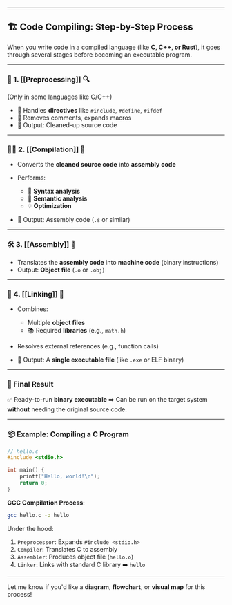 

---

## 🏗️ Code Compiling: Step-by-Step Process

When you write code in a compiled language (like **C, C++, or Rust**), it goes through several stages before becoming an executable program.

---

### 🧾 1. **[[Preprocessing]]** 🔍

(Only in some languages like C/C++)

* 🔧 Handles **directives** like `#include`, `#define`, `#ifdef`
* 🧹 Removes comments, expands macros
* 📄 Output: Cleaned-up source code

---

### 👨‍🏭 2. **[[Compilation]]** 🧠

* Converts the **cleaned source code** into **assembly code**

* Performs:

  * 🧠 **Syntax analysis**
  * 🧮 **Semantic analysis**
  * 💡 **Optimization**

* 📄 Output: Assembly code (`.s` or similar)

---

### 🛠️ 3. **[[Assembly]]** 🧩

* Translates the **assembly code** into **machine code** (binary instructions)
* Output: **Object file** (`.o` or `.obj`)

---

### 🔗 4. **[[Linking]]** 🔗

* Combines:

  * Multiple **object files**
  * 📚 Required **libraries** (e.g., `math.h`)

* Resolves external references (e.g., function calls)

* 🧱 Output: A **single executable file** (like `.exe` or ELF binary)

---

### 🏁 Final Result

✅ Ready-to-run **binary executable**
➡️ Can be run on the target system **without** needing the original source code.

---

### 📦 Example: Compiling a C Program

```c
// hello.c
#include <stdio.h>

int main() {
    printf("Hello, world!\n");
    return 0;
}
```

**GCC Compilation Process**:

```bash
gcc hello.c -o hello
```

Under the hood:

1. `Preprocessor`: Expands `#include <stdio.h>`
2. `Compiler`: Translates C to assembly
3. `Assembler`: Produces object file (`hello.o`)
4. `Linker`: Links with standard C library ➡️ `hello`

---

Let me know if you'd like a **diagram**, **flowchart**, or **visual map** for this process!
